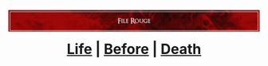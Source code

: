 <h1 align="center">
  <img src="./.github/img/header.png" alt="neet header">
  <a href="./.github/file/ConsignesAttendus_du_projetS1-1.pdf">Life</a>
  |
    <a href="./doc/report.pdf">Before</a>
  |
  <a href="./.github/file/Manuel.pdf">Death</a>
</h1>
